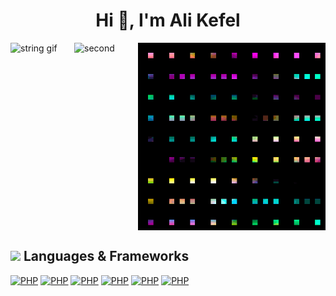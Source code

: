 <h1 align="center">Hi 👋, I'm Ali Kefel</h1>

<div style="display: flex;">
    <img src="string-gif.gif" alt="string gif" style="width: 300px;">
    <img src="second.gif" alt="second" style="width: 300px;">
    <img src="third.gif" alt="third" style="width: 300px;">
</div>

## <img src="https://media.giphy.com/media/HwBlFQZFcAoUcPHZdX/giphy.gif" width="45px"> Languages & Frameworks

<a href="https://react.dev/"><img alt="PHP" src="https://img.shields.io/badge/React-20232A?style=for-the-badge&logo=react&logoColor=61DAFB"></a>
<a href="https://devdocs.io/c/"><img alt="PHP" src="https://img.shields.io/badge/C-00599C?style=for-the-badge&logo=c&logoColor=white"></a>
<a href="https://devdocs.io/cpp/"><img alt="PHP" src="https://img.shields.io/badge/C%2B%2B-00599C?style=for-the-badge&logo=c%2B%2B&logoColor=white"></a>
<a href="https://www.java.com/en/"><img alt="PHP" src="https://img.shields.io/badge/Java-ED8B00?style=for-the-badge&logo=openjdk&logoColor=white"></a>
<a href="https://tailwindcss.com/"><img alt="PHP" src="https://img.shields.io/badge/Tailwind_CSS-38B2AC?style=for-the-badge&logo=tailwind-css&logoColor=white"></a>
<a href="https://devdocs.io/css/"><img alt="PHP" src="https://img.shields.io/badge/CSS-239120?&style=for-the-badge&logo=css3&logoColor=white"></a>










<!--
**AliKefel/alikefel** is a ✨ _special_ ✨ repository because its `README.md` (this file) appears on your GitHub profile.

Here are some ideas to get you started:

- 🔭 I’m currently working on ...
- 🌱 I’m currently learning ...
- 👯 I’m looking to collaborate on ...
- 🤔 I’m looking for help with ...
- 💬 Ask me about ...
- 📫 How to reach me: ...
- 😄 Pronouns: ...
- ⚡ Fun fact: ...
-->
